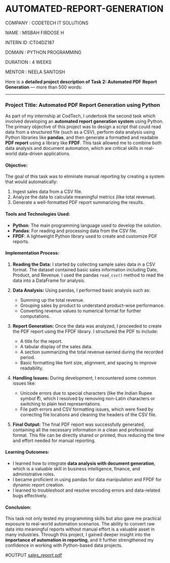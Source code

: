 # AUTOMATED-REPORT-GENERATION
COMPANY : CODETECH IT SOLUTIONS

NAME : MISBAH FIRDOSE H

INTERN ID :CT04DZ187

DOMAIN : PYTHON PROGRAMMING

DURATION : 4 WEEKS

MENTOR : NEELA SANTOSH


Here is a **detailed project description of Task 2: Automated PDF Report Generation** — more than 500 words:

---

### **Project Title: Automated PDF Report Generation using Python**

As part of my internship at CodTech, I undertook the second task which involved developing an **automated report generation system** using Python. The primary objective of this project was to design a script that could read data from a structured file (such as a CSV), perform data analysis using Python libraries like **pandas**, and then generate a formatted and readable **PDF report** using a library like **FPDF**. This task allowed me to combine both data analysis and document automation, which are critical skills in real-world data-driven applications.

#### **Objective:**

The goal of this task was to eliminate manual reporting by creating a system that would automatically:

1. Ingest sales data from a CSV file.
2. Analyze the data to calculate meaningful metrics (like total revenue).
3. Generate a well-formatted PDF report summarizing the results.

#### **Tools and Technologies Used:**

* **Python**: The main programming language used to develop the solution.
* **Pandas**: For reading and processing data from the CSV file.
* **FPDF**: A lightweight Python library used to create and customize PDF reports.

#### **Implementation Process:**

1. **Reading the Data:**
   I started by collecting sample sales data in a CSV format. The dataset contained basic sales information including Date, Product, and Revenue. I used the pandas `read_csv()` method to read the data into a DataFrame for analysis.

2. **Data Analysis:**
   Using pandas, I performed basic analysis such as:

   * Summing up the total revenue.
   * Grouping sales by product to understand product-wise performance.
   * Converting revenue values to numerical format for further computations.

3. **Report Generation:**
   Once the data was analyzed, I proceeded to create the PDF report using the FPDF library. I structured the PDF to include:

   * A title for the report.
   * A tabular display of the sales data.
   * A section summarizing the total revenue earned during the recorded period.
   * Basic formatting like font size, alignment, and spacing to improve readability.

4. **Handling Issues:**
   During development, I encountered some common issues like:

   * Unicode errors due to special characters (like the Indian Rupee symbol ₹), which I resolved by removing non-Latin characters or switching to plain text representations.
   * File path errors and CSV formatting issues, which were fixed by correcting file locations and cleaning the headers of the CSV file.

5. **Final Output:**
   The final PDF report was successfully generated, containing all the necessary information in a clean and professional format. This file can be directly shared or printed, thus reducing the time and effort needed for manual reporting.

#### **Learning Outcomes:**

* I learned how to integrate **data analysis with document generation**, which is a valuable skill in business intelligence, finance, and administrative roles.
* I became proficient in using pandas for data manipulation and FPDF for dynamic report creation.
* I learned to troubleshoot and resolve encoding errors and data-related bugs effectively.

#### **Conclusion:**

This task not only tested my programming skills but also gave me practical exposure to real-world automation scenarios. The ability to convert raw data into meaningful reports without manual effort is a valuable asset in many industries. Through this project, I gained deeper insight into the **importance of automation in reporting**, and it further strengthened my confidence in working with Python-based data projects.

#OUTPUT
[sales_report.pdf](https://github.com/user-attachments/files/21512320/sales_report.pdf)



